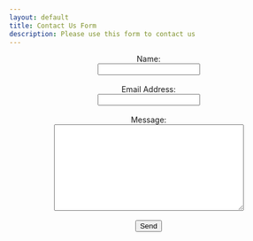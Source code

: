 ```yaml
---
layout: default
title: Contact Us Form
description: Please use this form to contact us
---
```

<center>
    <!-- modify this form HTML and place wherever you want your form -->
    <form
      action="https://formspree.io/f/xdkenqyv"
      method="POST"
    >
        <label>Name:</label><br>
        <input type="text" name="name"><br>
        <br>
        <label>Email Address:</label><br>
        <input type="email" name="email"><br>
        <br>
        <label>Message:</label><br>
        <textarea name="message" rows="10" cols="40"></textarea><br>
        <br>
        <!-- your other form fields go here -->
        <button type="submit">Send</button>
    </form>
</center>